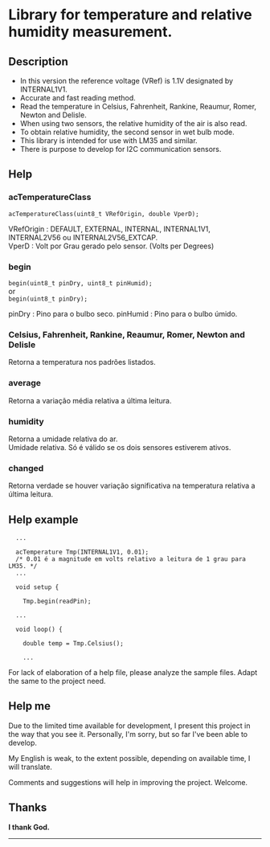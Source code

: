 
# Library for temperature and relative humidity measurement.

Description
------------

* In this version the reference voltage (VRef) is 1.1V designated by INTERNAL1V1.
* Accurate and fast reading method.
* Read the temperature in Celsius, Fahrenheit, Rankine, Reaumur, Romer, Newton and Delisle.
* When using two sensors, the relative humidity of the air is also read.
* To obtain relative humidity, the second sensor in wet bulb mode.
* This library is intended for use with LM35 and similar.
* There is purpose to develop for I2C communication sensors.

Help
------------

###  acTemperatureClass

  ```acTemperatureClass(uint8_t VRefOrigin, double VperD);```    

  VRefOrigin : DEFAULT, EXTERNAL, INTERNAL, INTERNAL1V1, INTERNAL2V56 ou INTERNAL2V56_EXTCAP.     
  VperD      : Volt por Grau gerado pelo sensor. (Volts per Degrees)    

### begin

  ```begin(uint8_t pinDry, uint8_t pinHumid);```    
  or    
  ```begin(uint8_t pinDry);```    

  pinDry     : Pino para o bulbo seco.
  pinHumid   : Pino para o bulbo úmido.

### Celsius, Fahrenheit, Rankine, Reaumur, Romer, Newton and Delisle

  Retorna a temperatura nos padrões listados.

### average

  Retorna a variação média relativa a última leitura.


### humidity

  Retorna a umidade relativa do ar.     
  Umidade relativa. Só é válido se os dois sensores estiverem ativos.

### changed

  Retorna verdade se houver variação significativa na temperatura relativa a última leitura.


Help example
------------

```
  ...

  acTemperature Tmp(INTERNAL1V1, 0.01);
  /* 0.01 é a magnitude em volts relativo a leitura de 1 grau para LM35. */
  ...
```
 
 
```
  void setup {

    Tmp.begin(readPin);

  ...
```


```
  void loop() {

    double temp = Tmp.Celsius();

    ...
```

  For lack of elaboration of a help file, please analyze the sample files.
  Adapt the same to the project need.


Help me
------------
  Due to the limited time available for development, I present this project in the
  way that you see it. Personally, I'm sorry, but so far I've been able to develop.
  
  My English is weak, to the extent possible, depending on available time, I will
  translate.
  
  Comments and suggestions will help in improving the project. Welcome.


Thanks
------------
  **I thank God.**
  
------------

